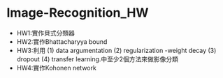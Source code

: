 # Image-Recognition_HW
* HW1:實作貝式分類器
* HW2:實作Bhattacharyya bound
* HW3:利用 (1) data argumentation (2) regularization -weight decay (3) dropout (4) transfer learning.中至少2個方法來做影像分類
* HW4:實作Kohonen network
